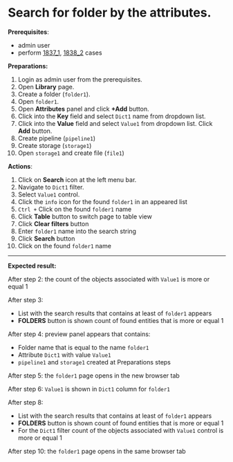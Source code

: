 # Search for folder by the attributes.

**Prerequisites**:
- admin user
- perform [1837_1](1837_1.md), [1838_2](1838_2.md) cases

**Preparations:**

1. Login as admin user from the prerequisites.
2. Open **Library** page.
3. Create a folder (`folder1`).
4. Open `folder1`.
5. Open **Attributes** panel and click **+Add** button.
6. Click into the **Key** field and select `Dict1` name from dropdown list.
7. Click into the **Value** field and select `Value1` from dropdown list. Click **Add** button.
8. Create pipeline (`pipeline1`)
9. Create storage (`storage1`)
10. Open `storage1` and create file (`file1`)

**Actions**:

1. Click on **Search** icon at the left menu bar.
2. Navigate to `Dict1` filter.
3. Select `Value1` control.
4. Click the `info` icon for the found `folder1` in an appeared list
5. `Ctrl +` Click on the found `folder1` name
6. Click **Table** button to switch page to table view
7. Click **Clear filters** button
8. Enter `folder1` name into the search string
9. Click **Search** button
10. Click on the found `folder1` name

***
**Expected result:**

After step 2: the count of the objects associated with `Value1` is more or equal 1

After step 3:
- List with the search results that contains at least of `folder1` appears
- **FOLDERS** button is shown count of found entities that is more or equal 1

After step 4: preview panel appears that contains:
- Folder name that is equal to the name `folder1`
- Attribute `Dict1` with value `Value1`
- `pipeline1` and `storage1` created at Preparations steps

After step 5: the `folder1` page opens in the new browser tab

After step 6: `Value1` is shown in `Dict1` column for `folder1`

After step 8:
- List with the search results that contains at least of `folder1` appears
- **FOLDERS** button is shown count of found entities that is more or equal 1
- For the `Dict1` filter count of the objects associated with `Value1` control is more or equal 1

After step 10: the `folder1` page opens in the same browser tab